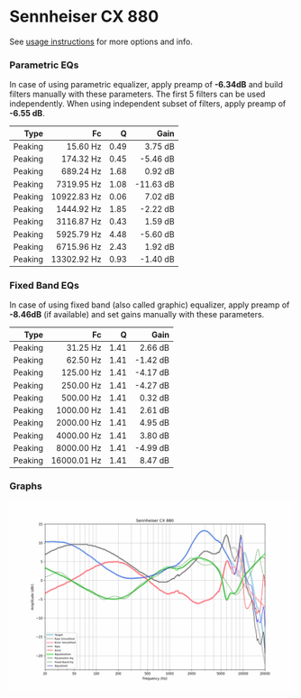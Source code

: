# Sennheiser CX 880
See [usage instructions](https://github.com/jaakkopasanen/AutoEq#usage) for more options and info.

### Parametric EQs
In case of using parametric equalizer, apply preamp of **-6.34dB** and build filters manually
with these parameters. The first 5 filters can be used independently.
When using independent subset of filters, apply preamp of **-6.55 dB**.

| Type    | Fc          |    Q | Gain      |
|--------:|------------:|-----:|----------:|
| Peaking | 15.60 Hz    | 0.49 | 3.75 dB   |
| Peaking | 174.32 Hz   | 0.45 | -5.46 dB  |
| Peaking | 689.24 Hz   | 1.68 | 0.92 dB   |
| Peaking | 7319.95 Hz  | 1.08 | -11.63 dB |
| Peaking | 10922.83 Hz | 0.06 | 7.02 dB   |
| Peaking | 1444.92 Hz  | 1.85 | -2.22 dB  |
| Peaking | 3116.87 Hz  | 0.43 | 1.59 dB   |
| Peaking | 5925.79 Hz  | 4.48 | -5.60 dB  |
| Peaking | 6715.96 Hz  | 2.43 | 1.92 dB   |
| Peaking | 13302.92 Hz | 0.93 | -1.40 dB  |

### Fixed Band EQs
In case of using fixed band (also called graphic) equalizer, apply preamp of **-8.46dB**
(if available) and set gains manually with these parameters.

| Type    | Fc          |    Q | Gain     |
|--------:|------------:|-----:|---------:|
| Peaking | 31.25 Hz    | 1.41 | 2.66 dB  |
| Peaking | 62.50 Hz    | 1.41 | -1.42 dB |
| Peaking | 125.00 Hz   | 1.41 | -4.17 dB |
| Peaking | 250.00 Hz   | 1.41 | -4.27 dB |
| Peaking | 500.00 Hz   | 1.41 | 0.32 dB  |
| Peaking | 1000.00 Hz  | 1.41 | 2.61 dB  |
| Peaking | 2000.00 Hz  | 1.41 | 4.95 dB  |
| Peaking | 4000.00 Hz  | 1.41 | 3.80 dB  |
| Peaking | 8000.00 Hz  | 1.41 | -4.99 dB |
| Peaking | 16000.01 Hz | 1.41 | 8.47 dB  |

### Graphs
![](./Sennheiser%20CX%20880.png)